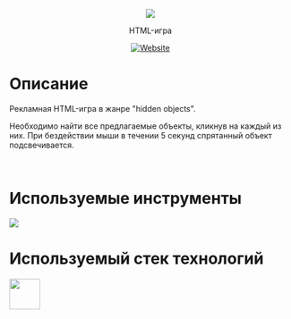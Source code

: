 <p align="center"><img src="https://user-images.githubusercontent.com/47634965/68465171-4a491280-0255-11ea-9aa1-464b43e97f2c.png"></p>
<p align="center">HTML-игра</p>
<p align="center"><a align="center" href="https://gerkon3.github.io/preplay-game"><img alt="Website" src="https://img.shields.io/website?label=URL&up_message=gerkon3.github.io%2Fpreplay-game&url=https%3A%2F%2Fgerkon3.github.io%2Fpreplay-game"></a></p>
<h1>Описание</h1>
<p>Рекламная HTML-игра в жанре "hidden objects".</p>
<p>Необходимо найти все предлагаемые объекты, кликнув на каждый из них. При бездействии мыши в течении 5 секунд спрятанный объект подсвечивается.</p>
<br>
<h1>Используемые инструменты</h1>
<img src="https://user-images.githubusercontent.com/47634965/68461475-a6a83400-024d-11ea-9038-3c16e6def02d.png">
<br>
<h1>Используемый стек технологий</h1>
<img height="55" src="https://user-images.githubusercontent.com/47634965/68464200-87140a00-0253-11ea-9124-69ae2f1a9f6a.png">
